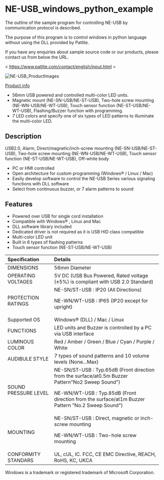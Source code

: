 # NE-USB_windows_python_example  

The outline of the sample program for controlling NE-USB by communication protocol is described.

The purpose of this program is to control windows in python language without using the DLL provided by Patlite.

If you have any enquiries about sample source code or our products, please contact us from below the URL.

< https://www.patlite.com/contact/english/input.html >

![NE-USB_ProductImages](https://user-images.githubusercontent.com/101162723/173481682-49b1d671-5c43-4cb4-a9f0-ee5c02966ec4.png)



[Product info](https://www.patlite.com/product/detail0000000762.html) 

* 56mm USB powered and controlled multi-color LED units.
* Magnetic mount (NE-SN-USB/NE-ST-USB),  Two-hole screw mounting (NE-WN-USB/NE-WT-USB), Touch sensor function (NE-ST-USB/NE-WT-USB),  Flashing/Buzzer function with programming.
* 7 LED colors and specify one of six types of LED patterns to illuminate the multi-color LED.
 
## Description

USB2.0, Alarm, Direct/magnetic/inch-screw mounting (NE-SN-USB/NE-ST-USB), Two-hole screw mounting (NE-WN-USB/NE-WT-USB), Touch sensor function (NE-ST-USB/NE-WT-USB), Off-white body

* PC or HMI controlled
* Open architecture for custom programming (Windows® / Linux / Mac)
* Easily develop software to control the NE-USB Series various signaling functions with DLL software
* Select from continuous buzzer, or 7 alarm patterns to sound

## Features

* Powered over USB for single cord installation
* Compatible with Windows® , Linux and Mac
* DLL software library included
* Dedicated driver is not required as it is USB HID class compatible
* Multi-color LED unit
* Built in 6 types of flashing patterns
* Touch sensor function (NE-ST-USB/NE-WT-USB)


|Specification|Details|
|:--|:--|
|DIMENSIONS|56mm Diameter|
|OPERATING VOLTAGES| 5V DC (USB Bus Powered, Rated voltage (±5%) is compliant with USB 2.0 Standard)|
|PROTECTION RATINGS|NE-SN/ST-USB : IP20 (All Directions) <p> NE-WN/WT-USB : IP65 (IP20 except for upright)
|Supported OS|Windows® (DLL) / Mac / Linux|
|FUNCTIONS|LED units and Buzzer is controlled by a PC via USB interface|
|LUMINOUS COLOR|Red / Amber / Green / Blue / Cyan / Purple / White
|AUDIBULE STYLE|7 types of sound patterns and 10 volume levels (None...Max)
|SOUND PRESSURE LEVEL|NE-SN/ST-USB : Typ.65dB (Front direction from the surface/at0.5m Buzzer Pattern"No2 Sweep Sound")<p>NE-WN/WT-USB : Typ.85dB (Front direction from the surface/at1m Buzzer Pattern "No.2 Sweep Sound")
|MOUNTING|NE-SN/ST-USB : Direct, magnetic or inch-screw mounting <p> NE-WN/WT-USB : Two-hole screw mounting
|CONFORMITY STANDARS|UL, cUL, IC. FCC, CE EMC Directive, REACH, RoHS, KC, UKCA


Windows is a trademark or registered trademark of Microsoft Corporation.
